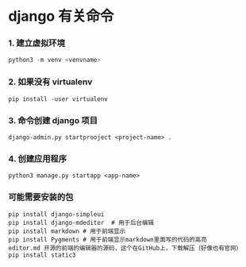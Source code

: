 # django 有关命令

### 1. 建立虚拟环境
```python
python3 -m venv <venvname>
```

### 2. 如果没有 virtualenv
```.env
pip install -user virtualenv

```

### 3. 命令创建 django 项目

```.env
django-admin.py startprooject <project-name> .
```

### 4. 创建应用程序

```.env
python3 manage.py startapp <app-name>
```

### 可能需要安装的包
```.env
pip install django-simpleui
pip install django-mdeditor  # 用于后台编辑
pip install markdown # 用于前端显示
pip install Pygments # 用于前端显示markdown里面写的代码的高亮
editor.md 开源的前端的编辑器的源码，这个在GitHub上，下载解压（好像也有官网）
pip install static3

```